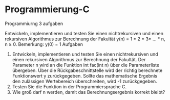 # Programmierung-C
Programmiurng 3 aufgaben

Entwickeln, implementieren und testen Sie einen
nichtrekursiven und einen rekursiven
Algorithmus zur Berechnung der Fakultät
 y(n) = 1 * 2 * 3* … * n, n ≥ 0.
Bemerkung: y(0) = 1
 Aufgaben
1. Entwickeln, implementieren und testen Sie einen nichtrekursiven und einen rekursiven
Algorithmus zur Berechnung der Fakultät.
Der Parameter n wird an die Funktion
 int fac(int n)
über die Parameterliste übergeben.
Über die Rückgabeschnittstelle wird der richtig berechnete Funktionswert y
zurückgegeben.
Sollte das mathematische Ergebnis den zulässigen Wertebereich überschreiten, wird -1
zurückgegeben.
2. Testen Sie die Funktion in der Programmiersprache C.
3. Wie groß darf n werden, damit das Berechnungsergebnis korrekt bleibt? 
